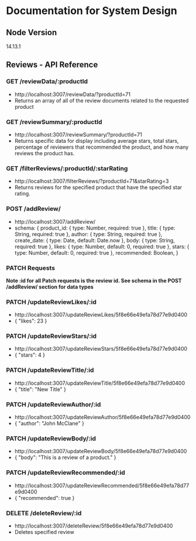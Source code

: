 # Documentation for System Design

## Node Version
14.13.1

## Reviews - API Reference
### GET /reviewData/:productId
- http://localhost:3007/reviewData/?productId=71
- Returns an array of all of the review documents related to the requested product

### GET /reviewSummary/:productId
- http://localhost:3007/reviewSummary/?productId=71
- Returns specific data for display including average stars, total stars, percentage of reviewers that recommended the product, and how many reviews the product has.

### GET /filterReviews/:productId/:starRating
- http://localhost:3007/filterReviews/?productId=71&starRating=3
- Returns reviews for the specified product that have the specified star rating.

### POST /addReview/
- http://localhost:3007/addReview/
-  schema: {
    product_id: { type: Number, required: true },
    title: { type: String, required: true },
    author: { type: String, required: true },
    create_date: { type: Date, default: Date.now },
    body: { type: String, required: true },
    likes: { type: Number, default: 0, required: true },
    stars: { type: Number, default: 0, required: true },
    recommended: Boolean,
  }

### PATCH Requests
**Note :id for all Patch requests is the review id. See schema in the POST /addReview/ section for data types**
### PATCH /updateReviewLikes/:id
- http://localhost:3007/updateReviewLikes/5f8e66e49efa78d77e9d0400
- { "likes": 23 }

### PATCH /updateReviewStars/:id
- http://localhost:3007/updateReviewStars/5f8e66e49efa78d77e9d0400
- { "stars": 4 }

### PATCH /updateReviewTitle/:id
- http://localhost:3007/updateReviewTitle/5f8e66e49efa78d77e9d0400
- { "title": "New Title" }

### PATCH /updateReviewAuthor/:id
- http://localhost:3007/updateReviewAuthor/5f8e66e49efa78d77e9d0400
- { "author": "John McClane" }

### PATCH /updateReviewBody/:id
- http://localhost:3007/updateReviewBody/5f8e66e49efa78d77e9d0400
- { "body": "This is a review of a product." }

### PATCH /updateReviewRecommended/:id
- http://localhost:3007/updateReviewRecommended/5f8e66e49efa78d77e9d0400
- { "recommended": true }

### DELETE /deleteReview/:id
- http://localhost:3007/deleteReview/5f8e66e49efa78d77e9d0400
- Deletes specified review

